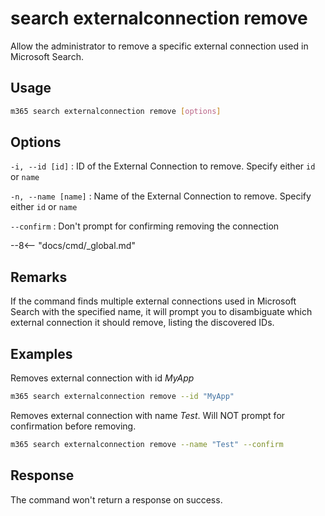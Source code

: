 # search externalconnection remove

Allow the administrator to remove a specific external connection used in Microsoft Search.

## Usage

```sh
m365 search externalconnection remove [options]
```

## Options

`-i, --id [id]`
: ID of the External Connection to remove. Specify either `id` or `name`

`-n, --name [name]`
: Name of the External Connection to remove. Specify either `id` or `name`

`--confirm`
: Don't prompt for confirming removing the connection

--8<-- "docs/cmd/_global.md"

## Remarks

If the command finds multiple external connections used in Microsoft Search with the specified name, it will prompt you to disambiguate which external connection it should remove, listing the discovered IDs.

## Examples

Removes external connection with id _MyApp_

```sh
m365 search externalconnection remove --id "MyApp"
```

Removes external connection with name _Test_. Will NOT prompt for confirmation before removing.

```sh
m365 search externalconnection remove --name "Test" --confirm
```

## Response

The command won't return a response on success.
